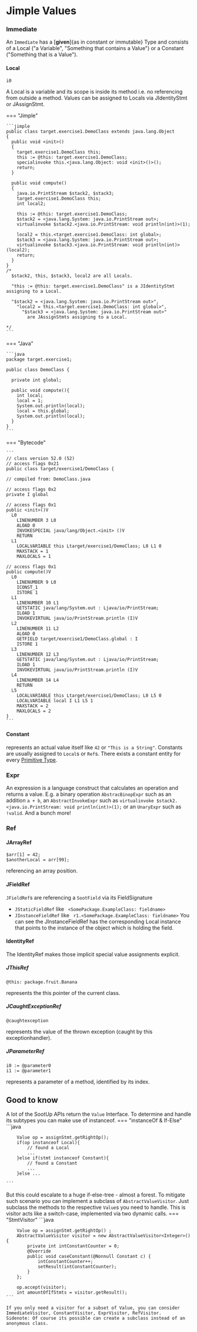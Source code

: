 # Jimple Values

### Immediate
An `Immediate` has a [**given**]{as in constant or immutable} Type and consists of a Local ("a Variable", "Something that contains a Value") or a Constant ("Something that is a Value").

#### Local
```
i0 
```

A Local is a variable and its scope is inside its method i.e. no referencing from outside a method.
Values can be assigned to Locals via JIdentityStmt or JAssignStmt.

=== "Jimple"

    ```jimple
    public class target.exercise1.DemoClass extends java.lang.Object
    {
      public void <init>()
      {
        target.exercise1.DemoClass this;
        this := @this: target.exercise1.DemoClass;
        specialinvoke this.<java.lang.Object: void <init>()>();
        return;
      }
    
      public void compute()
      {
        java.io.PrintStream $stack2, $stack3;
        target.exercise1.DemoClass this;
        int local2;
        
        this := @this: target.exercise1.DemoClass;
        $stack2 = <java.lang.System: java.io.PrintStream out>;
        virtualinvoke $stack2.<java.io.PrintStream: void println(int)>(1);
    
        local2 = this.<target.exercise1.DemoClass: int global>;
        $stack3 = <java.lang.System: java.io.PrintStream out>;
        virtualinvoke $stack3.<java.io.PrintStream: void println(int)>(local2);
        return;
      }
    }
    /*
      $stack2, this, $stack3, local2 are all Locals.

      "this := @this: target.exercise1.DemoClass" is a JIdentityStmt assigning to a Local.

      "$stack2 = <java.lang.System: java.io.PrintStream out>", 
        "local2 = this.<target.exercise1.DemoClass: int global>", 
          "$stack3 = <java.lang.System: java.io.PrintStream out>" 
            are JAssignStmts assigning to a Local.

    */  
    ```

=== "Java"

    ```java
	package target.exercise1;

	public class DemoClass {

      private int global;

	  public void compute(){
        int local;
        local = 1;
        System.out.println(local);
        local = this.global;
        System.out.println(local);
      }
	}
    ```

=== "Bytecode"

    ```
	// class version 52.0 (52)
	// access flags 0x21
	public class target/exercise1/DemoClass {

	// compiled from: DemoClass.java

	// access flags 0x2
	private I global

	// access flags 0x1
	public <init>()V
      L0
		LINENUMBER 3 L0
		ALOAD 0
		INVOKESPECIAL java/lang/Object.<init> ()V
		RETURN
      L1
		LOCALVARIABLE this Ltarget/exercise1/DemoClass; L0 L1 0
		MAXSTACK = 1
		MAXLOCALS = 1

	// access flags 0x1
	public compute()V
      L0
		LINENUMBER 9 L0
		ICONST_1
		ISTORE 1
      L1
		LINENUMBER 10 L1
		GETSTATIC java/lang/System.out : Ljava/io/PrintStream;
		ILOAD 1
		INVOKEVIRTUAL java/io/PrintStream.println (I)V
      L2
		LINENUMBER 11 L2
		ALOAD 0
		GETFIELD target/exercise1/DemoClass.global : I
		ISTORE 1
      L3
		LINENUMBER 12 L3
		GETSTATIC java/lang/System.out : Ljava/io/PrintStream;
		ILOAD 1
		INVOKEVIRTUAL java/io/PrintStream.println (I)V
      L4
		LINENUMBER 14 L4
		RETURN
      L5
		LOCALVARIABLE this Ltarget/exercise1/DemoClass; L0 L5 0
		LOCALVARIABLE local I L1 L5 1
		MAXSTACK = 2
		MAXLOCALS = 2
	}
    ```



#### Constant
represents an actual value itself like `42` or `"This is a String"`.
Constants are usually assigned to `Local`s or `Ref`s.
There exists a constant entity for every [Primitive Type](jimple-types.md).

### Expr
An expression is a language construct that calculates an operation and returns a value.
E.g. a binary operation `AbstracBinopExpr` such as an addition `a + b`, an `AbstractInvokeExpr` such as `virtualinvoke $stack2.<java.io.PrintStream: void println(int)>(1);` or an `UnaryExpr` such as `!valid`.
And a bunch more!

### Ref
#### JArrayRef
```
$arr[1] = 42;
$anotherLocal = arr[99];
```
referencing an array position.

#### JFieldRef
`JFieldRef`s are referencing a `SootField` via its FieldSignature

- `JStaticFieldRef` like ` <SomePackage.ExampleClass: fieldname>`
- `JInstanceFieldRef` like ` r1.<SomePackage.ExampleClass: fieldname>`
  You can see the JInstanceFieldRef has the corresponding Local instance that points to the instance of the object which is holding the field.


#### IdentityRef
The IdentityRef makes those implicit special value assignments explicit.

##### JThisRef
```
@this: package.fruit.Banana
```
represents the this pointer of the current class.

##### JCaughtExceptionRef
```
@caughtexception
```
represents the value of the thrown exception (caught by this exceptionhandler).

##### JParameterRef
```
i0 := @parameter0
i1 := @parameter1 
```
represents a parameter of a method, identified by its index.

## Good to know
A lot of the SootUp APIs return the `Value` Interface. To determine and handle its subtypes you can make use of instanceof.
=== "instanceOf & If-Else"
    ```java

        Value op = assignStmt.getRightOp();
        if(op instanceof Local){
            // found a Local
            ...
        }else if(stmt instanceof Constant){
            // found a Constant
            ...
        }else ...
                    
    ```

But this could escalate to a huge if-else-tree - almost a forest. To mitigate such scenario you can implement a subclass of `AbstractValueVisitor`.
Just subclass the methods to the respective `Value`s you need to handle. This is visitor acts like a switch-case, implemented via two dynamic calls.
=== "StmtVisitor"
    ```java

        Value op = assignStmt.getRightOp() ;
        AbstractValueVisitor visitor = new AbstractValueVisitor<Integer>() {
            private int intConstantCounter = 0;
            @Override
            public void caseConstant(@Nonnull Constant c) {
                intConstantCounter++;
                setResult(intConstantCounter);
            }
        };

        op.accept(visitor);
        int amountOfIfStmts = visitor.getResult();
    ```

    If you only need a visitor for a subset of Value, you can consider ImmediateVisitor, ConstantVisitor, ExprVisitor, RefVisitor.
    Sidenote: Of course its possible can create a subclass instead of an anonymous class.
